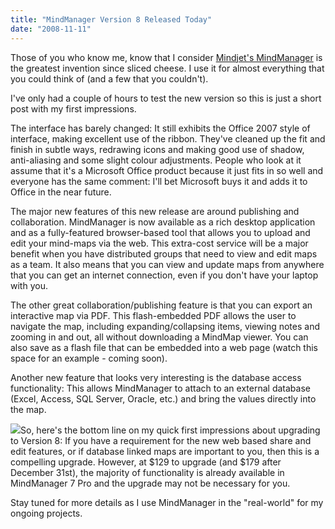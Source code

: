 ```yaml
---
title: "MindManager Version 8 Released Today"
date: "2008-11-11"
---
```


Those of you who know me, know that I consider [Mindjet's MindManager](http://www.mindjet.com "Mindjet Home") is the greatest invention since sliced cheese. I use it for almost everything that you could think of (and a few that you couldn't).

I've only had a couple of hours to test the new version so this is just a short post with my first impressions.

The interface has barely changed: It still exhibits the Office 2007 style of interface, making excellent use of the ribbon. They've cleaned up the fit and finish in subtle ways, redrawing icons and making good use of shadow, anti-aliasing and some slight colour adjustments. People who look at it assume that it's a Microsoft Office product because it just fits in so well and everyone has the same comment: I'll bet Microsoft buys it and adds it to Office in the near future.

The major new features of this new release are around publishing and collaboration. MindManager is now available as a rich desktop application and as a fully-featured browser-based tool that allows you to upload and edit your mind-maps via the web. This extra-cost service will be a major benefit when you have distributed groups that need to view and edit maps as a team. It also means that you can view and update maps from anywhere that you can get an internet connection, even if you don't have your laptop with you.

The other great collaboration/publishing feature is that you can export an interactive map via PDF. This flash-embedded PDF allows the user to navigate the map, including expanding/collapsing items, viewing notes and zooming in and out, all without downloading a MindMap viewer. You can also save as a flash file that can be embedded into a web page (watch this space for an example - coming soon).

Another new feature that looks very interesting is the database access functionality: This allows MindManager to attach to an external database (Excel, Access, SQL Server, Oracle, etc.) and bring the values directly into the map. 

![](images/mindmanager8logo.gif)So, here's the bottom line on my quick first impressions about upgrading to Version 8: If you have a requirement for the new web based share and edit features, or if database linked maps are important to you, then this is a compelling upgrade. However, at $129 to upgrade (and $179 after December 31st), the majority of functionality is already available in MindManager 7 Pro and the upgrade may not be necessary for you.

Stay tuned for more details as I use MindManager in the "real-world" for my ongoing projects.

